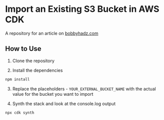 # Import an Existing S3 Bucket in AWS CDK

A repository for an article on
[bobbyhadz.com](https://bobbyhadz.com/blog/aws-cdk-import-existing-s3-bucket)

## How to Use

1. Clone the repository

2. Install the dependencies

```bash
npm install
```

3. Replace the placeholders - `YOUR_EXTERNAL_BUCKET_NAME` with the actual value
   for the bucket you want to import

4. Synth the stack and look at the console.log output

```bash
npx cdk synth
```
